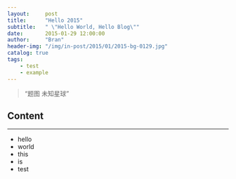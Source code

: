 ```yaml
---
layout:     post
title:      "Hello 2015"
subtitle:   " \"Hello World, Hello Blog\""
date:       2015-01-29 12:00:00
author:     "Bran"
header-img: "/img/in-post/2015/01/2015-bg-0129.jpg"
catalog: true
tags:
    - test
    - example
---
```


> “题图 未知星球”


## Content

- - -
- hello
- world
- this
- is
- test



